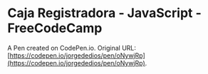 # Caja Registradora - JavaScript - FreeCodeCamp

A Pen created on CodePen.io. Original URL: [https://codepen.io/jorgededios/pen/oNywjRp](https://codepen.io/jorgededios/pen/oNywjRp).

